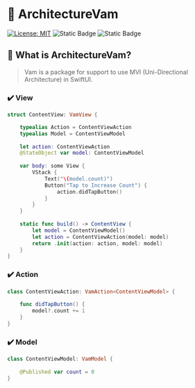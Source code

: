 # 🔄 ArchitectureVam

[![License: MIT](https://img.shields.io/badge/License-MIT-yellow.svg)](https://opensource.org/licenses/MIT)
![Static Badge](https://img.shields.io/badge/iOS-v14-blue)
![Static Badge](https://img.shields.io/badge/Swift-5.4-orange)

## 🤔 What is ArchitectureVam?
> Vam is a package for support to use MVI (Uni-Directional Architecture) in SwiftUI.

### ✔️ View
```swift
struct ContentView: VamView {

    typealias Action = ContentViewAction
    typealias Model = ContentViewModel
    
    let action: ContentViewAction
    @StateObject var model: ContentViewModel
    
    var body: some View {
        VStack {
            Text("\(model.count)")
            Button("Tap to Increase Count") {
                action.didTapButton()
            }
        }
    }
    
    static func build() -> ContentView {
        let model = ContentViewModel()
        let action = ContentViewAction(model: model)
        return .init(action: action, model: model)
    }
}
```
### ✔️ Action
```swift
class ContentViewAction: VamAction<ContentViewModel> {
    
    func didTapButton() {
        model?.count += 1
    }
}
```
### ✔️ Model
```swift
class ContentViewModel: VamModel {
    
    @Published var count = 0
}
```
